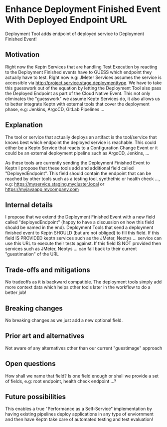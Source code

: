 # Enhance Deployment Finished Event With Deployed Endpoint URL

Deployment Tool adds endpoint of deployed service to Deployment Finished Event!

## Motivation

Right now the Keptn Services that are handling Test Execution by reacting to the Deployment Finished events have to GUESS which endpoint they actually have to test. Right now e.g: JMeter Services assumes the service is accessible via http://project.service.stage.deploymenttype.
We have to take this guesswork out of the equation by letting the Deployment Tool also pass the Deployed Endpoint as part of the Cloud Native Event. This not only eliminates the "guesswork" we assume Keptn Services do, it also allows us to better integrate Keptn with external tools that cover the deployment phase, e.g: Jenkins, ArgoCD, GitLab Pipelines ...

## Explanation

The tool or service that actually deploys an artifact is the tool/service that knows best which endpoint the deployed service is reachable. This could either be a Keptn Service that reacts to a Configuration Change Event or it could be an external deployment pipeline such as ArgoCD, Jenkins, ...

As these tools are currently sending the Deployment Finished Event to Keptn I propose that these tools add and additional field called "DeployedEndpoint". This field should contain the endpoint that can be reached by other tools such as a testing tool, synthethic or health check ..., e.g: https://myservice.staging.mycluster.local or https://myjavaapp.mycompany.com

## Internal details

I propose that we extend the Deployment Finished Event with a new field called "deployedEndpoint" (happy to have a discussion on how this field should be named in the end). Deployment Tools that send a deployment finished event to Keptn SHOULD (but are not obliged) to fill this field.
If this field IS PROVIDED keptn services such as the JMeter, Neotys ... service can use this URL to execute their tests against.
If this field IS NOT provided then services such as JMeter, Neotys ... can fall back to their current "guestimation" of the URL

## Trade-offs and mitigations

No tradeoffs as it is backward compatible. The deployment tools simply add more context data which helps other tools later in the workflow to do a better job!

## Breaking changes

No breaking changes as we just add a new optional field.

## Prior art and alternatives

Not aware of any alternatives other than our current "guestimage" approach

## Open questions

How shall we name that field?
Is one field enough or shall we provide a set of fields, e.g: root endpoint, health check endpoint ...?

## Future possibilities

This enables a true "Performance as a Self-Service" implementation by having existing pipelines deploy applications in any type of enviornment and then have Keptn take care of automated testing and test evaluation!